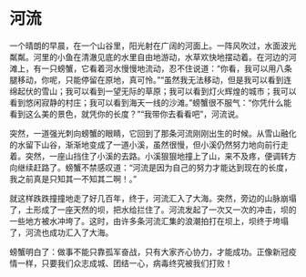 # 河流
一个晴朗的早晨，在一个山谷里，阳光射在广阔的河面上。一阵风吹过，水面波光粼粼。河里的小鱼在清澈见底的水里自由地游动，水草欢快地摆动着。在河边的河滩上，有一只螃蟹，它看着河水慢慢地流动，忍不住说道：“你看，我可以用八条腿移动，你呢，只能停留在原地，真可怜。”“虽然我无法移动，但是我可以看到连绵起伏的雪山；我可以看到一望无际的草原；我可以看到灯火辉煌的城市；我可以看到悠闲寂静的村庄；我可以看到海天一线的沙滩。”螃蟹很不服气：“你凭什么能看到这么美的景色，就凭你的长度？”“我带你去看看吧”，河流说。

突然，一道强光刺向螃蟹的眼睛，它回到了那条河流刚刚出生的时候。从雪山融化的水留下山谷，渐渐地变成了一道小溪，虽然很慢，但小溪仍然努力地向前行走着。突然，一座山挡住了小溪的去路。小溪狠狠地撞上了山，来不及疼，便调转方向继续赶路了。螃蟹不禁感叹道：“河流是因为自己的努力才能达到现在的长度，我之前真是只知其一不知其二啊！。”

就这样跌跌撞撞地走了好几百年，终于，河流汇入了大海。突然，旁边的山脉崩塌了，土形成了一座天然的坝，把水给拦住了。河流发起了一次又一次的冲击，坝的一些地方被水冲垮了。这时，由许多条河流汇集的浪潮拍打在坝上，坝终于垮塌了，河流也成功汇入了大海。

螃蟹明白了：做事不能只靠孤军奋战，只有大家齐心协力，才能成功。正像新冠疫情一样，只要我们众志成城、团结一心，病毒终究被我们打败！